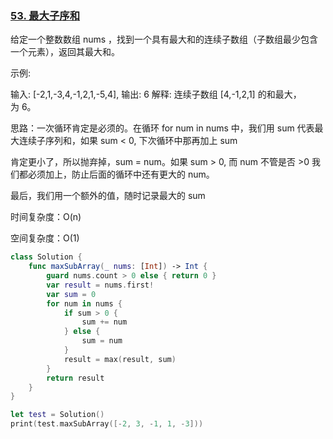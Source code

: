 ### [53. 最大子序和](https://leetcode-cn.com/problems/maximum-subarray/submissions/)

给定一个整数数组 nums ，找到一个具有最大和的连续子数组（子数组最少包含一个元素），返回其最大和。

示例:

输入: [-2,1,-3,4,-1,2,1,-5,4],
输出: 6
解释: 连续子数组 [4,-1,2,1] 的和最大，为 6。

思路：一次循环肯定是必须的。在循环 for num in nums 中，我们用 sum 代表最大连续子序列和，如果 sum < 0, 下次循环中那再加上 sum 

肯定更小了，所以抛弃掉，sum = num。如果 sum > 0, 而 num 不管是否 >0 我们都必须加上，防止后面的循环中还有更大的 num。

最后，我们用一个额外的值，随时记录最大的 sum

时间复杂度：O(n)

空间复杂度：O(1)


```swift
class Solution {
    func maxSubArray(_ nums: [Int]) -> Int {
        guard nums.count > 0 else { return 0 }
        var result = nums.first!
        var sum = 0
        for num in nums {
            if sum > 0 {
                sum += num
            } else {
                sum = num
            }
            result = max(result, sum)
        }
        return result
    }
}

let test = Solution()
print(test.maxSubArray([-2, 3, -1, 1, -3])) 

```

